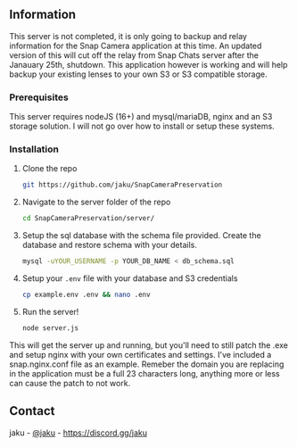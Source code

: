 ## Information

This server is not completed, it is only going to backup and relay information for the Snap Camera application at this time. An updated version of this will cut off the relay from Snap Chats server after the Janauary 25th, shutdown. This application however is working and will help backup your existing lenses to your own S3 or S3 compatible storage.


### Prerequisites

This server requires nodeJS (16+) and mysql/mariaDB, nginx and an S3 storage solution. I will not go over how to install or setup these systems. 


### Installation

1. Clone the repo
   ```sh
   git https://github.com/jaku/SnapCameraPreservation
   ```
2. Navigate to the server folder of the repo
   ```sh
   cd SnapCameraPreservation/server/
   ```
3. Setup the sql database with the schema file provided. Create the database and restore schema with your details.
   ```sh
   mysql -uYOUR_USERNAME -p YOUR_DB_NAME < db_schema.sql
   ```
4. Setup your `.env` file with your database and S3 credentials
   ```sh
   cp example.env .env && nano .env
   ```
5. Run the server!
   ```sh
   node server.js
   ```

This will get the server up and running, but you'll need to still patch the .exe and setup nginx with your own certificates and settings. I've included a snap.nginx.conf file as an example. Remeber the domain you are replacing in the application must be a full 23 characters long, anything more or less can cause the patch to not work. 



## Contact 

jaku - [@jaku](https://twitter.com/jaku) - https://discord.gg/jaku


